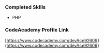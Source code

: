 ### Completed Skills
  - PHP

### CodeAcademy Profile Link
[https://www.codecademy.com/devAce92609](https://www.codecademy.com/devAce92609)
